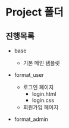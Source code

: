 # Project 폴더

## 진행목록

-   base

    -   기본 메인 템플릿

-   format_user

    -   로그인 페이지
        -   login.html
        -   login.css
    -   회원가입 페이지

-   format_admin
